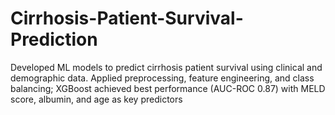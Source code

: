 # Cirrhosis-Patient-Survival-Prediction
Developed ML models to predict cirrhosis patient survival using clinical and demographic data. Applied preprocessing, feature engineering, and class balancing; XGBoost achieved best performance (AUC-ROC 0.87) with MELD score, albumin, and age as key predictors
